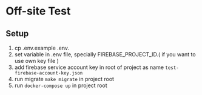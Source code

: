 # Off-site Test

## Setup
1. cp .env.example .env.
2. set variable in .env file, specially FIREBASE_PROJECT_ID.( if you want to use own key file )
3. add firebase service account key in root of project as name `test-firebase-account-key.json`
4. run migrate `make migrate` in project root
5. run `docker-compose up` in project root